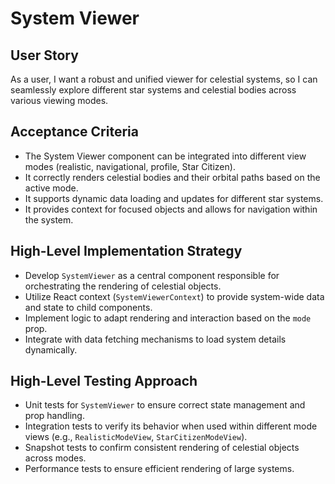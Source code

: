 # System Viewer

## User Story
As a user, I want a robust and unified viewer for celestial systems, so I can seamlessly explore different star systems and celestial bodies across various viewing modes.

## Acceptance Criteria
- The System Viewer component can be integrated into different view modes (realistic, navigational, profile, Star Citizen).
- It correctly renders celestial bodies and their orbital paths based on the active mode.
- It supports dynamic data loading and updates for different star systems.
- It provides context for focused objects and allows for navigation within the system.

## High-Level Implementation Strategy
- Develop `SystemViewer` as a central component responsible for orchestrating the rendering of celestial objects.
- Utilize React context (`SystemViewerContext`) to provide system-wide data and state to child components.
- Implement logic to adapt rendering and interaction based on the `mode` prop.
- Integrate with data fetching mechanisms to load system details dynamically.

## High-Level Testing Approach
- Unit tests for `SystemViewer` to ensure correct state management and prop handling.
- Integration tests to verify its behavior when used within different mode views (e.g., `RealisticModeView`, `StarCitizenModeView`).
- Snapshot tests to confirm consistent rendering of celestial objects across modes.
- Performance tests to ensure efficient rendering of large systems. 
